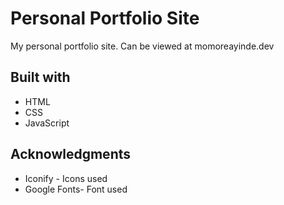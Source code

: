 # Personal Portfolio Site

My personal portfolio site. Can be viewed at momoreayinde.dev

## Built with

* HTML
* CSS
* JavaScript

## Acknowledgments

* Iconify - Icons used
* Google Fonts- Font used
